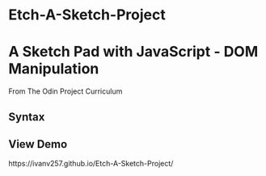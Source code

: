 # Etch-A-Sketch-Project
<h1>A Sketch Pad with JavaScript - DOM Manipulation</h1>
From The Odin Project Curriculum

<h2>Syntax</h2>


<h2>View Demo</h2>
https://ivanv257.github.io/Etch-A-Sketch-Project/

